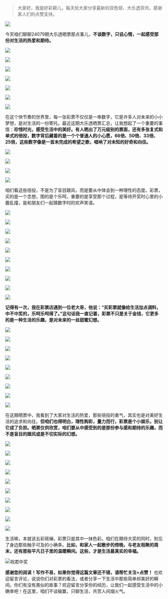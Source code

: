 > 大家好，我是好彩颖儿，每天给大家分享最新的双色球、大乐透资讯，感谢家人们的点赞支持。


![](https://cdn.jsdelivr.net/gh/wangwenjie1314/PicCDN/2024-7-10/1720603885647-image.png)



今天咱们聊聊24079期大乐透晒票那点事儿，**不谈数字，只说心情，一起感受那份对生活的热爱和期待。**


![](https://cdn.jsdelivr.net/gh/wangwenjie1314/PicCDN/2024-7-10/1720603437558-image.png)

![](https://cdn.jsdelivr.net/gh/wangwenjie1314/PicCDN/2024-7-10/1720603428243-image.png)

![](https://cdn.jsdelivr.net/gh/wangwenjie1314/PicCDN/2024-7-10/1720603416909-image.png)

![](https://cdn.jsdelivr.net/gh/wangwenjie1314/PicCDN/2024-7-10/1720603410078-image.png)

![](https://cdn.jsdelivr.net/gh/wangwenjie1314/PicCDN/2024-7-10/1720603401123-image.png)

![](https://cdn.jsdelivr.net/gh/wangwenjie1314/PicCDN/2024-7-10/1720603394201-image.png)

![](https://cdn.jsdelivr.net/gh/wangwenjie1314/PicCDN/2024-7-10/1720603383070-image.png)



在这个快节奏的世界里，每一张彩票不仅仅是一串数字，它是许多人对未来的小小梦想，是对生活的一份寄托。最近这期大乐透晒票汇总，让我想起了一个重要的事情：**珍惜时光，感受生活中的美好。有人晒出了万元级别的票面，还有多张复式和单式的倍投，数字背后藏着的是一个个普通人的小心愿，66倍、50倍、33倍、25倍，这些数字像是一首未完成的希望之歌，唱响了对未知的好奇和向往。**


![](https://cdn.jsdelivr.net/gh/wangwenjie1314/PicCDN/2024-7-10/1720603444973-image.png)


![](https://cdn.jsdelivr.net/gh/wangwenjie1314/PicCDN/2024-7-10/1720603471992-image.png)

![](https://cdn.jsdelivr.net/gh/wangwenjie1314/PicCDN/2024-7-10/1720603466241-image.png)

![](https://cdn.jsdelivr.net/gh/wangwenjie1314/PicCDN/2024-7-10/1720603459970-image.png)

咱们看这些倍投，不是为了盲目跟风，而是要从中体会到一种理性的态度。彩票，买的是一个念想，图的是个乐呵，重要的是享受那个过程，是等待开奖时心里的小鹿乱撞，是和朋友们一起猜数字时的欢声笑语。


![](https://cdn.jsdelivr.net/gh/wangwenjie1314/PicCDN/2024-7-10/1720603549457-image.png)

![](https://cdn.jsdelivr.net/gh/wangwenjie1314/PicCDN/2024-7-10/1720603543512-image.png)

![](https://cdn.jsdelivr.net/gh/wangwenjie1314/PicCDN/2024-7-10/1720603533769-image.png)

![](https://cdn.jsdelivr.net/gh/wangwenjie1314/PicCDN/2024-7-10/1720603528244-image.png)

![](https://cdn.jsdelivr.net/gh/wangwenjie1314/PicCDN/2024-7-10/1720603522393-image.png)

![](https://cdn.jsdelivr.net/gh/wangwenjie1314/PicCDN/2024-7-10/1720603516718-image.png)

![](https://cdn.jsdelivr.net/gh/wangwenjie1314/PicCDN/2024-7-10/1720603507076-image.png)

![](https://cdn.jsdelivr.net/gh/wangwenjie1314/PicCDN/2024-7-10/1720603500999-image.png)

![](https://cdn.jsdelivr.net/gh/wangwenjie1314/PicCDN/2024-7-10/1720603491272-image.png)

![](https://cdn.jsdelivr.net/gh/wangwenjie1314/PicCDN/2024-7-10/1720603485466-image.png)


**记得有一次，我在彩票店遇到一位老大哥，他说：“买彩票就像给生活加点调料，中不中奖的，乐呵乐呵得了。”这句话我一直记着，彩票不只是关于金钱，它更多的是一种生活的乐趣，是对未来的一丝甜蜜幻想。**


![](https://cdn.jsdelivr.net/gh/wangwenjie1314/PicCDN/2024-7-10/1720603631030-image.png)

![](https://cdn.jsdelivr.net/gh/wangwenjie1314/PicCDN/2024-7-10/1720603624201-image.png)

![](https://cdn.jsdelivr.net/gh/wangwenjie1314/PicCDN/2024-7-10/1720603615246-image.png)

![](https://cdn.jsdelivr.net/gh/wangwenjie1314/PicCDN/2024-7-10/1720603606869-image.png)

![](https://cdn.jsdelivr.net/gh/wangwenjie1314/PicCDN/2024-7-10/1720603601616-image.png)

![](https://cdn.jsdelivr.net/gh/wangwenjie1314/PicCDN/2024-7-10/1720603584422-image.png)

![](https://cdn.jsdelivr.net/gh/wangwenjie1314/PicCDN/2024-7-10/1720603578727-image.png)

![](https://cdn.jsdelivr.net/gh/wangwenjie1314/PicCDN/2024-7-10/1720603569911-image.png)

![](https://cdn.jsdelivr.net/gh/wangwenjie1314/PicCDN/2024-7-10/1720603562805-image.png)


在这期晒票中，我看到了大家对生活的热爱，那些倍投的勇气，其实也是对美好生活的追求和向往。**但咱们也得明白，理性购彩，量力而行，彩票是个小娱乐，别让它成了负担。晒票仅供欣赏，咱们要从中感受到的是那份参与感和期待的乐趣，而不是盲目的跟风或是不切实际的幻想。**


![](https://cdn.jsdelivr.net/gh/wangwenjie1314/PicCDN/2024-7-10/1720603750808-image.png)

![](https://cdn.jsdelivr.net/gh/wangwenjie1314/PicCDN/2024-7-10/1720603731762-image.png)

![](https://cdn.jsdelivr.net/gh/wangwenjie1314/PicCDN/2024-7-10/1720603720906-image.png)

![](https://cdn.jsdelivr.net/gh/wangwenjie1314/PicCDN/2024-7-10/1720603710075-image.png)

![](https://cdn.jsdelivr.net/gh/wangwenjie1314/PicCDN/2024-7-10/1720603696525-image.png)

![](https://cdn.jsdelivr.net/gh/wangwenjie1314/PicCDN/2024-7-10/1720603684250-image.png)

![](https://cdn.jsdelivr.net/gh/wangwenjie1314/PicCDN/2024-7-10/1720603675419-image.png)


![](https://cdn.jsdelivr.net/gh/wangwenjie1314/PicCDN/2024-7-10/1720604005789-image.png)

![](https://cdn.jsdelivr.net/gh/wangwenjie1314/PicCDN/2024-7-10/1720603652903-image.png)

![](https://cdn.jsdelivr.net/gh/wangwenjie1314/PicCDN/2024-7-10/1720603641208-image.png)


生活嘛，本就该五彩斑斓，彩票只是其中一抹色彩。咱们在期待大奖的同时，别忘了身边那些触手可及的小确幸。**比如，和家人一起散步的傍晚，与老友相聚的周末，还有那些平凡日子里的温暖瞬间。这些，才是生活最真实的幸福。**


![祝君中奖](https://cdn.jsdelivr.net/gh/wangwenjie1314/PicCDN/2024-7-10/1720603780737-image.png)


**感谢您的阅读！写作不易，如果你觉得这篇文章还不错，请帮忙关注+点赞！** 也欢迎留言评论，说说你们对彩票的看法，或者分享一下生活中那些简单却美好的瞬间。你们有没有类似的故事？欢迎留言分享你的经历，让我们一起感受生活中的小确幸吧！在这里，咱们不谈输赢，只聊生活，共赏人间烟火气。